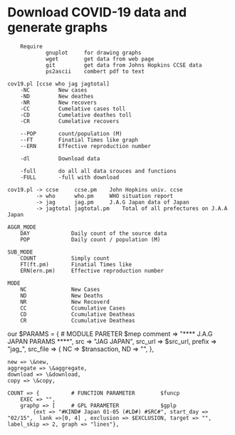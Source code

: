 #	Download COVID-19 data and generate graphs
		Require 
				gnuplot		for drawing graphs
				wget 		get data from web page
				git			get data from Johns Hopkins CCSE data
				ps2ascii	combert pdf to text

	cov19.pl [ccse who jag jagtotal] 
		-NC 		New cases
		-ND 		New deathes
		-NR			New recovers
		-CC			Cumelative cases toll
		-CD			Cumelative deathes toll
		-CR			Cumelative recovers

		--POP		count/population (M)
		--FT		Finatial Times like graph
		--ERN		Effective reproduction number

		-dl			Download data

		-full		do all all data srouces and functions 
		-FULL		-full with download

	cov19.pl -> ccse	 ccse.pm 	John Hopkins univ. ccse
			 -> who		 who.pm		WHO situation report
			 -> jag		 jag.pm		J.A.G Japan data of Japan
			 -> jagtotal jagtotal.pm	Total of all prefectures on J.A.A Japan 

	AGGR_MODE
		DAY				Daily count of the source data
		POP				Daily count / population (M)

	SUB_MODE
		COUNT			Simply count
		FT(ft.pm)		Finatial Times like 
		ERN(ern.pm)		Effective reproduction number

	MODE
		NC				New Cases
		ND				New Deaths
		NR				New Recoverd
		CC				Ccumulative Cases
		CD				Ccumulative Deatheas
		CR				Ccumulative Deatheas



 our $PARAMS = {			# MODULE PARETER		$mep
    comment => "**** J.A.G JAPAN PARAMS ****",
    src => "JAG JAPAN",
	src_url => $src_url,
    prefix => "jag_",
    src_file => {
		NC => $transaction,
		ND => "",
    },

    new => \&new,
    aggregate => \&aggregate,
    download => \&download,
    copy => \&copy,

	COUNT => {			# FUNCTION PARAMETER		$funcp
		EXEC => "",
		graphp => [		# GPL PARAMETER				$gplp
			{ext => "#KIND# Japan 01-05 (#LD#) #SRC#", start_day => "02/15",  lank =>[0, 4] , exclusion => $EXCLUSION, target => "", label_skip => 2, graph => "lines"},



